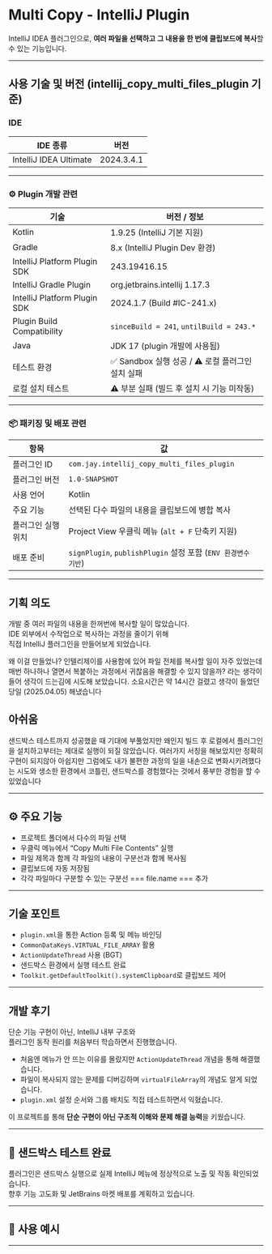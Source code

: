 #  Multi Copy - IntelliJ Plugin

IntelliJ IDEA 플러그인으로, **여러 파일을 선택하고 그 내용을 한 번에 클립보드에 복사**할 수 있는 기능입니다.

---
## 사용 기술 및 버전 (intellij_copy_multi_files_plugin 기준)

###  IDE
| IDE 종류 | 버전 |
|----------|-------|
| IntelliJ IDEA Ultimate | 2024.3.4.1 |

---

### ⚙ Plugin 개발 관련
| 기술 | 버전 / 정보 |
|------|--------------|
| Kotlin | 1.9.25 (IntelliJ 기본 지원) |
| Gradle | 8.x (IntelliJ Plugin Dev 환경) |
| IntelliJ Platform Plugin SDK | 243.19416.15 |
| IntelliJ Gradle Plugin | org.jetbrains.intellij 1.17.3 |
| IntelliJ Platform Plugin SDK | 2024.1.7 (Build #IC-241.x) |
| Plugin Build Compatibility | `sinceBuild = 241`, `untilBuild = 243.*` |
| Java | JDK 17 (plugin 개발에 사용됨) |
| 테스트 환경 | ✅ Sandbox 실행 성공 / ⚠️ 로컬 플러그인 설치 실패
| 로컬 설치 테스트 | ⚠️ 부분 실패 (빌드 후 설치 시 기능 미작동)




---

### 📦 패키징 및 배포 관련
| 항목 | 값 |
|------|------|
| 플러그인 ID | `com.jay.intellij_copy_multi_files_plugin` |
| 플러그인 버전 | `1.0-SNAPSHOT` |
| 사용 언어 | Kotlin |
| 주요 기능 | 선택된 다수 파일의 내용을 클립보드에 병합 복사 |
| 플러그인 실행 위치 | Project View 우클릭 메뉴 (`alt + F` 단축키 지원) |
| 배포 준비 | `signPlugin`, `publishPlugin` 설정 포함 (`ENV 환경변수 기반`) |

---

## 기획 의도

개발 중 여러 파일의 내용을 한꺼번에 복사할 일이 많았습니다.  
IDE 외부에서 수작업으로 복사하는 과정을 줄이기 위해  
직접 IntelliJ 플러그인을 만들어보게 되었습니다.

왜 이걸 만들었나? 
인텔리제이를 사용함에 있어 파일 전체를 복사할 일이 자주 있었는데 매번 하나하나 열면서 복붙하는 과정에서 
귀찮음을 해결할 수 있지 않을까? 라는 생각이 들어 생각이 드는김에 시도해 보았습니다.
소요시간은 약 14시간 걸렸고 생각이 들었던 당일 (2025.04.05) 해냈습니다

## 아쉬움
샌드박스 테스트까지 성공했읕 때 기대에 부풀었지만 왜인지 
빌드 후 로컬에서 플러그인을 설치하고부터는 제대로 실행이 되질 않았습니다.
여러가지 서칭을 해보았지만 정확히 구현이 되지않아 아쉽지만 그럼에도 
내가 불편한 과정의 일을 내손으로 변화시키려했다는 시도와 
생소한 환경에서 코틀린, 샌드박스를 경험했다는 것에서 풍부한 경험을 할 수 있었습니다


---

## ⚙ 주요 기능

- 프로젝트 폴더에서 다수의 파일 선택
- 우클릭 메뉴에서 “Copy Multi File Contents” 실행
- 파일 제목과 함께 각 파일의 내용이 구분선과 함께 복사됨
- 클립보드에 자동 저장됨
- 각각 파일마다 구분할 수 있는 구분선 === file.name === 추가

---

##  기술 포인트

- `plugin.xml`을 통한 Action 등록 및 메뉴 바인딩
- `CommonDataKeys.VIRTUAL_FILE_ARRAY` 활용
- `ActionUpdateThread` 사용 (BGT)
- 샌드박스 환경에서 실행 테스트 완료
- `Toolkit.getDefaultToolkit().systemClipboard`로 클립보드 제어

---

##  개발 후기

단순 기능 구현이 아닌, IntelliJ 내부 구조와  
플러그인 동작 원리를 처음부터 학습하면서 진행했습니다.

- 처음엔 메뉴가 안 뜨는 이유를 몰랐지만 `ActionUpdateThread` 개념을 통해 해결했습니다.
- 파일이 복사되지 않는 문제를 디버깅하며 `virtualFileArray`의 개념도 알게 되었습니다.
- `plugin.xml` 설정 순서와 그룹 배치도 직접 테스트하면서 익혔습니다.

 이 프로젝트를 통해 **단순 구현이 아닌 구조적 이해와 문제 해결 능력**을 키웠습니다.

---

## 🚀 샌드박스 테스트 완료

플러그인은 샌드박스 실행으로 실제 IntelliJ 메뉴에 정상적으로 노출 및 작동 확인되었습니다.  
향후 기능 고도화 및 JetBrains 마켓 배포를 계획하고 있습니다.

---

## 📸 사용 예시



---



